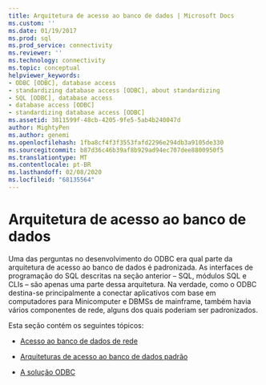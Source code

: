 ```yaml
---
title: Arquitetura de acesso ao banco de dados | Microsoft Docs
ms.custom: ''
ms.date: 01/19/2017
ms.prod: sql
ms.prod_service: connectivity
ms.reviewer: ''
ms.technology: connectivity
ms.topic: conceptual
helpviewer_keywords:
- ODBC [ODBC], database access
- standardizing database access [ODBC], about standardizing
- SQL [ODBC], database access
- database access [ODBC]
- standardizing database access [ODBC]
ms.assetid: 3811599f-48cb-4205-9fe5-5ab4b240047d
author: MightyPen
ms.author: genemi
ms.openlocfilehash: 1fba8cf4f3f3553fafd2296e294db3a9105de330
ms.sourcegitcommit: b87d36c46b39af8b929ad94ec707dee8800950f5
ms.translationtype: MT
ms.contentlocale: pt-BR
ms.lasthandoff: 02/08/2020
ms.locfileid: "68135564"
---
```

# <a name="database-access-architecture"></a>Arquitetura de acesso ao banco de dados
Uma das perguntas no desenvolvimento do ODBC era qual parte da arquitetura de acesso ao banco de dados é padronizada. As interfaces de programação do SQL descritas na seção anterior – SQL, módulos SQL e CLIs – são apenas uma parte dessa arquitetura. Na verdade, como o ODBC destina-se principalmente a conectar aplicativos com base em computadores para Minicomputer e DBMSs de mainframe, também havia vários componentes de rede, alguns dos quais poderiam ser padronizados.  
  
 Esta seção contém os seguintes tópicos:  
  
-   [Acesso ao banco de dados de rede](../../odbc/reference/network-database-access.md)  
  
-   [Arquiteturas de acesso ao banco de dados padrão](../../odbc/reference/standard-database-access-architectures.md)  
  
-   [A solução ODBC](../../odbc/reference/the-odbc-solution.md)
